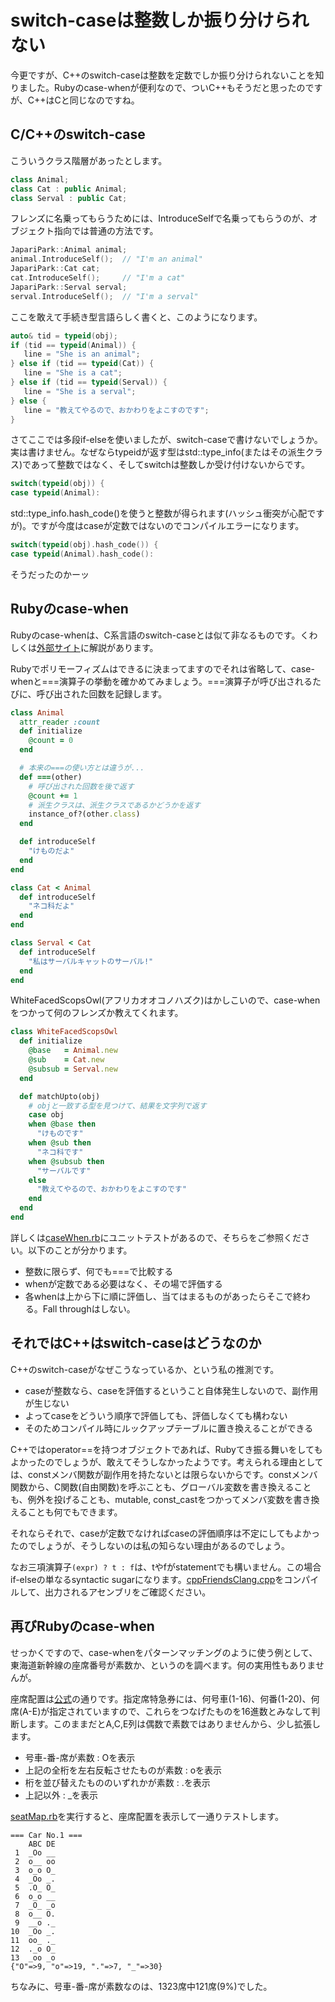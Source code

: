# switch-caseは整数しか振り分けられない

今更ですが、C++のswitch-caseは整数を定数でしか振り分けられないことを知りました。Rubyのcase-whenが便利なので、ついC++もそうだと思ったのですが、C++はCと同じなのですね。

## C/C++のswitch-case

こういうクラス階層があったとします。

```c++
class Animal;
class Cat : public Animal;
class Serval : public Cat;
```

フレンズに名乗ってもらうためには、IntroduceSelfで名乗ってもらうのが、オブジェクト指向では普通の方法です。

```c++
JapariPark::Animal animal;
animal.IntroduceSelf();  // "I'm an animal"
JapariPark::Cat cat;
cat.IntroduceSelf();     // "I'm a cat"
JapariPark::Serval serval;
serval.IntroduceSelf();  // "I'm a serval"
```

ここを敢えて手続き型言語らしく書くと、このようになります。

```c++
auto& tid = typeid(obj);
if (tid == typeid(Animal)) {
   line = "She is an animal";
} else if (tid == typeid(Cat)) {
   line = "She is a cat";
} else if (tid == typeid(Serval)) {
   line = "She is a serval";
} else {
   line = "教えてやるので、おかわりをよこすのです";
}
```

さてここでは多段if-elseを使いましたが、switch-caseで書けないでしょうか。実は書けません。なぜならtypeidが返す型はstd::type_info(またはその派生クラス)であって整数ではなく、そしてswitchは整数しか受け付けないからです。

```c++
switch(typeid(obj)) {
case typeid(Animal):
```

std::type_info.hash_code()を使うと整数が得られます(ハッシュ衝突が心配ですが)。ですが今度はcaseが定数ではないのでコンパイルエラーになります。

```c++
switch(typeid(obj).hash_code()) {
case typeid(Animal).hash_code():
```

そうだったのかーッ

## Rubyのcase-when

Rubyのcase-whenは、C系言語のswitch-caseとは似て非なるものです。くわしくは[外部サイト](http://melborne.github.io/2013/02/25/i-wanna-say-something-about-rubys-case/)に解説があります。

Rubyでポリモーフィズムはできるに決まってますのでそれは省略して、case-whenと===演算子の挙動を確かめてみましょう。===演算子が呼び出されるたびに、呼び出された回数を記録します。

```ruby
class Animal
  attr_reader :count
  def initialize
    @count = 0
  end

  # 本来の===の使い方とは違うが...
  def ===(other)
    # 呼び出された回数を後で返す
    @count += 1
    # 派生クラスは、派生クラスであるかどうかを返す
    instance_of?(other.class)
  end

  def introduceSelf
    "けものだよ"
  end
end

class Cat < Animal
  def introduceSelf
    "ネコ科だよ"
  end
end

class Serval < Cat
  def introduceSelf
    "私はサーバルキャットのサーバル!"
  end
end
```

WhiteFacedScopsOwl(アフリカオオコノハズク)はかしこいので、case-whenをつかって何のフレンズか教えてくれます。

```ruby
class WhiteFacedScopsOwl
  def initialize
    @base   = Animal.new
    @sub    = Cat.new
    @subsub = Serval.new
  end

  def matchUpto(obj)
    # objと一致する型を見つけて、結果を文字列で返す
    case obj
    when @base then
      "けものです"
    when @sub then
      "ネコ科です"
    when @subsub then
      "サーバルです"
    else
      "教えてやるので、おかわりをよこすのです"
    end
  end
end
```

詳しくは[caseWhen.rb](caseWhen.rb)にユニットテストがあるので、そちらをご参照ください。以下のことが分かります。
* 整数に限らず、何でも===で比較する
* whenが定数である必要はなく、その場で評価する
* 各whenは上から下に順に評価し、当てはまるものがあったらそこで終わる。Fall throughはしない。

## それではC++はswitch-caseはどうなのか

C++のswitch-caseがなぜこうなっているか、という私の推測です。
* caseが整数なら、caseを評価するということ自体発生しないので、副作用が生じない
* よってcaseをどういう順序で評価しても、評価しなくても構わない
* そのためコンパイル時にルックアップテーブルに置き換えることができる

C++ではoperator==を持つオブジェクトであれば、Rubyてき振る舞いをしてもよかったのでしょうが、敢えてそうしなかったようです。考えられる理由としては、constメンバ関数が副作用を持たないとは限らないからです。constメンバ関数から、C関数(自由関数)を呼ぶことも、グローバル変数を書き換えることも、例外を投げることも、mutable, const_castをつかってメンバ変数を書き換えることも何でもできます。

それならそれで、caseが定数でなければcaseの評価順序は不定にしてもよかったのでしょうが、そうしないのは私の知らない理由があるのでしょう。

なお三項演算子```(expr) ? t : f```は、tやfがstatementでも構いません。この場合if-elseの単なるsyntactic sugarになります。[cppFriendsClang.cpp](cppFriendsClang.cpp)をコンパイルして、出力されるアセンブリをご確認ください。

## 再びRubyのcase-when

せっかくですので、case-whenをパターンマッチングのように使う例として、東海道新幹線の座席番号が素数か、というのを調べます。何の実用性もありませんが。

座席配置は[公式](http://railway.jr-central.co.jp/train/shinkansen/detail_01_01/seat.html)の通りです。指定席特急券には、何号車(1-16)、何番(1-20)、何席(A-E)が指定されていますので、これらをつなげたものを16進数とみなして判断します。このままだとA,C,E列は偶数で素数ではありませんから、少し拡張します。
* 号車-番-席が素数 : Oを表示
* 上記の全桁を左右反転させたものが素数 : oを表示
* 桁を並び替えたもののいずれかが素数 : .を表示
* 上記以外 : _を表示

[seatMap.rb](seatMap.rb)を実行すると、座席配置を表示して一通りテストします。

```text
=== Car No.1 ===
    ABC DE
 1  _Oo __
 2  o__ oo
 3  o_o O_
 4  _Oo _.
 5  .O_ O_
 6  o_o __
 7  _O_ _o
 8  o__ O.
 9  __o ._
10  _Oo _.
11  oo_ ._
12  ._o O_
13  _oo _o
{"O"=>9, "o"=>19, "."=>7, "_"=>30}
```

ちなみに、号車-番-席が素数なのは、1323席中121席(9%)でした。
